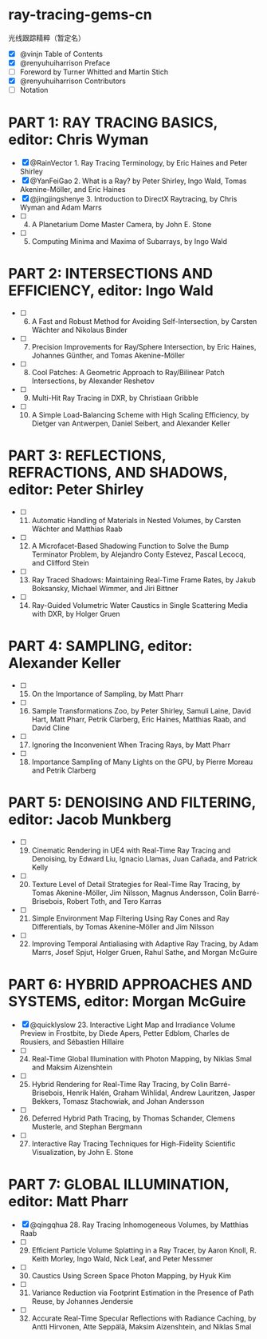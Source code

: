 # ray-tracing-gems-cn
光线跟踪精粹（暂定名）

- [x] @vinjn Table of Contents
- [x] @renyuhuiharrison Preface
- [ ] Foreword by Turner Whitted and Martin Stich
- [x] @renyuhuiharrison Contributors
- [ ] Notation

PART 1: RAY TRACING BASICS, editor: Chris Wyman
=
- [x] @RainVector 1. Ray Tracing Terminology, by Eric Haines and Peter Shirley
- [x] @YanFeiGao 2. What is a Ray? by Peter Shirley, Ingo Wald, Tomas Akenine-Möller, and Eric Haines
- [x] @jingjingshenye 3. Introduction to DirectX Raytracing, by Chris Wyman and Adam Marrs
- [ ] 4. A Planetarium Dome Master Camera, by John E. Stone
- [ ] 5. Computing Minima and Maxima of Subarrays, by Ingo Wald

PART 2: INTERSECTIONS AND EFFICIENCY, editor: Ingo Wald
=
- [ ] 6. A Fast and Robust Method for Avoiding Self-Intersection, by Carsten Wächter and Nikolaus Binder
- [ ] 7. Precision Improvements for Ray/Sphere Intersection, by Eric Haines, Johannes Günther, and Tomas Akenine-Möller
- [ ] 8. Cool Patches: A Geometric Approach to Ray/Bilinear Patch Intersections, by Alexander Reshetov
- [ ] 9. Multi-Hit Ray Tracing in DXR, by Christiaan Gribble
- [ ] 10. A Simple Load-Balancing Scheme with High Scaling Efficiency, by Dietger van Antwerpen, Daniel Seibert, and Alexander Keller

PART 3: REFLECTIONS, REFRACTIONS, AND SHADOWS, editor: Peter Shirley
=
- [ ] 11. Automatic Handling of Materials in Nested Volumes, by Carsten Wächter and Matthias Raab
- [ ] 12. A Microfacet-Based Shadowing Function to Solve the Bump Terminator Problem, by Alejandro Conty Estevez, Pascal Lecocq, and Clifford Stein
- [ ] 13. Ray Traced Shadows: Maintaining Real-Time Frame Rates, by Jakub Boksansky, Michael Wimmer, and Jiri Bittner
- [ ] 14. Ray-Guided Volumetric Water Caustics in Single Scattering Media with DXR, by Holger Gruen

PART 4: SAMPLING, editor: Alexander Keller
=
- [ ] 15. On the Importance of Sampling, by Matt Pharr
- [ ] 16. Sample Transformations Zoo, by Peter Shirley, Samuli Laine, David Hart, Matt Pharr, Petrik Clarberg, Eric Haines, Matthias Raab, and David Cline
- [ ] 17. Ignoring the Inconvenient When Tracing Rays, by Matt Pharr
- [ ] 18. Importance Sampling of Many Lights on the GPU, by Pierre Moreau and Petrik Clarberg

PART 5: DENOISING AND FILTERING, editor: Jacob Munkberg
=
- [ ] 19. Cinematic Rendering in UE4 with Real-Time Ray Tracing and Denoising, by Edward Liu, Ignacio Llamas, Juan Cañada, and Patrick Kelly
- [ ] 20. Texture Level of Detail Strategies for Real-Time Ray Tracing, by Tomas Akenine-Möller, Jim Nilsson, Magnus Andersson, Colin Barré-Brisebois, Robert Toth, and Tero Karras
- [ ] 21. Simple Environment Map Filtering Using Ray Cones and Ray Differentials, by Tomas Akenine-Möller and Jim Nilsson
- [ ] 22. Improving Temporal Antialiasing with Adaptive Ray Tracing, by Adam Marrs, Josef Spjut, Holger Gruen, Rahul Sathe, and Morgan McGuire

PART 6: HYBRID APPROACHES AND SYSTEMS, editor: Morgan McGuire
=
- [x] @quicklyslow 23. Interactive Light Map and Irradiance Volume Preview in Frostbite, by Diede Apers, Petter Edblom, Charles de Rousiers, and Sébastien Hillaire
- [ ] 24. Real-Time Global Illumination with Photon Mapping, by Niklas Smal and Maksim Aizenshtein
- [ ] 25. Hybrid Rendering for Real-Time Ray Tracing, by Colin Barré-Brisebois, Henrik Halén, Graham Wihlidal, Andrew Lauritzen, Jasper Bekkers, Tomasz Stachowiak, and Johan Andersson
- [ ] 26. Deferred Hybrid Path Tracing, by Thomas Schander, Clemens Musterle, and Stephan Bergmann
- [ ] 27. Interactive Ray Tracing Techniques for High-Fidelity Scientific Visualization, by John E. Stone

PART 7: GLOBAL ILLUMINATION, editor: Matt Pharr
=
- [x] @qingqhua 28. Ray Tracing Inhomogeneous Volumes, by Matthias Raab
- [ ] 29. Efficient Particle Volume Splatting in a Ray Tracer, by Aaron Knoll, R. Keith Morley, Ingo Wald, Nick Leaf, and Peter Messmer
- [ ] 30. Caustics Using Screen Space Photon Mapping, by Hyuk Kim
- [ ] 31. Variance Reduction via Footprint Estimation in the Presence of Path Reuse, by Johannes Jendersie
- [ ] 32. Accurate Real-Time Specular Reflections with Radiance Caching, by Antti Hirvonen, Atte Seppälä, Maksim Aizenshtein, and Niklas Smal
